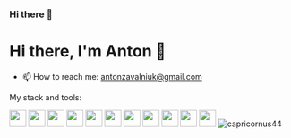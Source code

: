### Hi there 👋

<!--
**capricornus44/capricornus44** is a ✨ _special_ ✨ repository because its `README.md` (this file) appears on your GitHub profile.

Here are some ideas to get you started:

- 🔭 I’m currently working on ...
- 🌱 I’m currently learning ...
- 👯 I’m looking to collaborate on ...
- 🤔 I’m looking for help with ...
- 💬 Ask me about ...
- 📫 How to reach me: ...
- 😄 Pronouns: ...
- ⚡ Fun fact: ...
-->

<h1 aligh="center">Hi there, I'm Anton 👋</h1>

- 📫 How to reach me: <a href="mailto:antonzavalniuk@gmail.com" target="_blank">antonzavalniuk@gmail.com</a>

My stack and tools:

<img src="https://cdn.jsdelivr.net/npm/simple-icons@3.0.1/icons/html5.svg" height="30" width="30" fill="tomato">
<img src="https://cdn.jsdelivr.net/npm/simple-icons@3.0.1/icons/css3.svg" height="30" width="30" fill="tomato">
<img src="https://cdn.jsdelivr.net/npm/simple-icons@3.0.1/icons/sass.svg" height="30" width="30" fill="tomato">
<img src="https://cdn.jsdelivr.net/npm/simple-icons@3.0.1/icons/javascript.svg" height="30" width="30" fill="tomato">
<img src="https://cdn.jsdelivr.net/npm/simple-icons@3.0.1/icons/react.svg" height="30" width="30" fill="tomato">
<img src="https://cdn.jsdelivr.net/npm/simple-icons@3.0.1/icons/redux.svg" height="30" width="30" fill="tomato">
<img src="https://cdn.jsdelivr.net/npm/simple-icons@3.0.1/icons/github.svg" height="30" width="30" fill="tomato">
<img src="https://cdn.jsdelivr.net/npm/simple-icons@3.0.1/icons/git.svg" height="30" width="30" fill="tomato">
<img src="https://cdn.jsdelivr.net/npm/simple-icons@3.0.1/icons/webpack.svg" height="30" width="30" fill="tomato">
<img src="https://cdn.jsdelivr.net/npm/simple-icons@3.0.1/icons/mongodb.svg" height="30" width="30" fill="tomato">
<img src="https://cdn.jsdelivr.net/npm/simple-icons@3.0.1/icons/visualstudiocode.svg" height="30" width="30" fill="tomato">

<img src="https://github-readme-stats.vercel.app/api?username=capricornus44&show_icon=true" alt="capricornus44">

